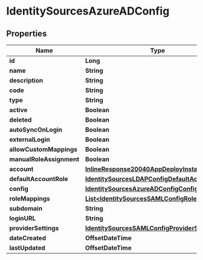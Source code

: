 

# IdentitySourcesAzureADConfig

## Properties

Name | Type | Description | Notes
------------ | ------------- | ------------- | -------------
**id** | **Long** |  |  [optional]
**name** | **String** |  |  [optional]
**description** | **String** |  |  [optional]
**code** | **String** |  |  [optional]
**type** | **String** |  |  [optional]
**active** | **Boolean** |  |  [optional]
**deleted** | **Boolean** |  |  [optional]
**autoSyncOnLogin** | **Boolean** |  |  [optional]
**externalLogin** | **Boolean** |  |  [optional]
**allowCustomMappings** | **Boolean** |  |  [optional]
**manualRoleAssignment** | **Boolean** |  |  [optional]
**account** | [**InlineResponse20040AppDeployInstance**](InlineResponse20040AppDeployInstance.md) |  |  [optional]
**defaultAccountRole** | [**IdentitySourcesLDAPConfigDefaultAccountRole**](IdentitySourcesLDAPConfigDefaultAccountRole.md) |  |  [optional]
**config** | [**IdentitySourcesAzureADConfigConfig**](IdentitySourcesAzureADConfigConfig.md) |  |  [optional]
**roleMappings** | [**List&lt;IdentitySourcesSAMLConfigRoleMappings&gt;**](IdentitySourcesSAMLConfigRoleMappings.md) |  |  [optional]
**subdomain** | **String** |  |  [optional]
**loginURL** | **String** |  |  [optional]
**providerSettings** | [**IdentitySourcesSAMLConfigProviderSettings**](IdentitySourcesSAMLConfigProviderSettings.md) |  |  [optional]
**dateCreated** | **OffsetDateTime** |  |  [optional]
**lastUpdated** | **OffsetDateTime** |  |  [optional]



